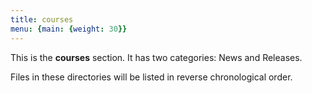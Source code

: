 ```yaml
---
title: courses
menu: {main: {weight: 30}}
---
```


This is the **courses** section. It has two categories: News and Releases.

Files in these directories will be listed in reverse chronological order.
